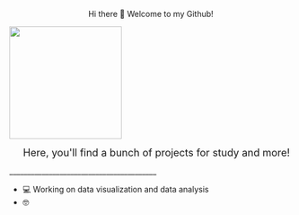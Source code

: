<p align="center">
  Hi there 👋 Welcome to my Github!
</p>

  <img src="https://i.pinimg.com/736x/45/29/0d/45290ddb061a266e0767bc290218b62d.jpg" width="200" style="display:inline-block;">
</p>

<p align="center">
  <span style="vertical-align: top; font-size: 18px; margin-left: 20px;">
  Here, you'll find a bunch of projects for study and more!
    
  _________________________________________ </span>



- 💻 Working on data visualization and data analysis
- 🤓 


